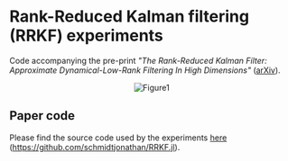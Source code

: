# Rank-Reduced Kalman filtering (RRKF) experiments

Code accompanying the pre-print *"The Rank-Reduced Kalman Filter: Approximate
Dynamical-Low-Rank Filtering In High Dimensions"* ([arXiv](http://arxiv.org/abs/2306.07774)).

<div align="center">

![Figure1](./docs/assets/fig1.png)

</div>


## Paper code

Please find the source code used by the experiments [here](https://github.com/schmidtjonathan/RRKF.jl) (https://github.com/schmidtjonathan/RRKF.jl).